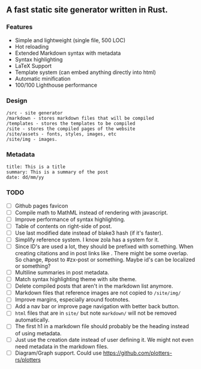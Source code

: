 ## A fast static site generator written in Rust.

### Features

- Simple and lightweight (single file, 500 LOC)
- Hot reloading
- Extended Markdown syntax with metadata
- Syntax highlighting
- LaTeX Support
- Template system (can embed anything directly into html)
- Automatic minification
- 100/100 Lighthouse performance

### Design

```
/src - site generator
/markdown - stores markdown files that will be compiled
/templates - stores the templates to be compiled
/site - stores the compiled pages of the website
/site/assets - fonts, styles, images, etc
/site/img - images.
```

### Metadata

```
title: This is a title 
summary: This is a summary of the post
date: dd/mm/yy
```

### TODO

- [ ] Github pages favicon
- [ ] Compile math to MathML instead of rendering with javascript. 
- [ ] Improve performance of syntax highlighting.
- [ ] Table of contents on right-side of post. 
- [ ] Use last modified date instead of blake3 hash (if it's faster).
- [ ] Simplify reference system. I know zola has a system for it.
- [ ] Since ID's are used a lot, they should be prefixed with something. When creating citations and in post links like [](#blog). There might be some overlap. So change, #post to #zx-post or something. Maybe id's can be localized or something?
- [ ] Multiline summaries in post metadata.
- [ ] Match syntax highlighting theme with site theme.
- [ ] Delete compiled posts that aren't in the markdown list anymore.
- [ ] Markdown files that reference images are not copied to `/site/img/`
- [ ] Improve margins, especially around footnotes.
- [ ] Add a nav bar or improve page navigation with better back button.
- [ ] `html` files that are in `site/` but note `markdown/` will not be removed automatically.
- [ ] The first h1 in a markdown file should probably be the heading instead of using metadata.
- [ ] Just use the creation date instead of user defining it. We might not even need metadata in the markdown files.
- [ ] Diagram/Graph support. Could use https://github.com/plotters-rs/plotters